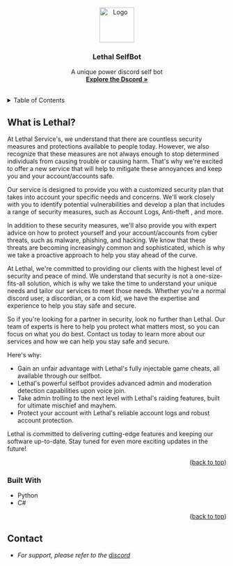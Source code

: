 <a name="readme-top"></a>


<!-- PROJECT LOGO -->
<br />
<div align="center">
  <a href="https://lethals.org/">
    <img src="https://cdn.discordapp.com/attachments/968933480807407666/1112843933274357883/55d79e34f29aa985fc01ec63093bc98b.png" alt="Logo" width="80" height="80">
  </a>

  <h3 align="center">Lethal SelfBot</h3>

  <p align="center">
    A unique power discord self bot
    <br />
    <a href="https://discord.gg/lethals"><strong>Explore the Dscord »</strong></a>
    <br />
    <br />
  </p>
</div>


<!-- TABLE OF CONTENTS -->
<details>
  <summary>Table of Contents</summary>
  <ol>
    <li>
      <a href="#about-the-project">About The Project</a>
      <ul>
        <li><a href="#built-with">Built With</a></li>
      </ul>
    </li>
  </ol>
</details>

<!-- ABOUT THE PROJECT -->
## What is Lethal?

At Lethal Service's, we understand that there are countless security measures and protections available to people today. However, we also recognize that these measures are not always enough to stop determined individuals from causing trouble or causing harm. That's why we're excited to offer a new service that will help to mitigate these annoyances and keep you and your account/accounts safe.

Our service is designed to provide you with a customized security plan that takes into account your specific needs and concerns. We'll work closely with you to identify potential vulnerabilities and develop a plan that includes a range of security measures, such as Account Logs, Anti-theft , and more.

In addition to these security measures, we'll also provide you with expert advice on how to protect yourself and your account/accounts from cyber threats, such as malware, phishing, and hacking. We know that these threats are becoming increasingly common and sophisticated, which is why we take a proactive approach to help you stay ahead of the curve.

At Lethal, we're committed to providing our clients with the highest level of security and peace of mind. We understand that security is not a one-size-fits-all solution, which is why we take the time to understand your unique needs and tailor our services to meet those needs. Whether you're a normal discord user, a discordian, or a com kid, we have the expertise and experience to help you stay safe and secure.

So if you're looking for a partner in security, look no further than Lethal. Our team of experts is here to help you protect what matters most, so you can focus on what you do best. Contact us today to learn more about our services and how we can help you stay safe and secure.

Here's why:
* Gain an unfair advantage with Lethal's fully injectable game cheats, all available through our selfbot.
* Lethal's powerful selfbot provides advanced admin and moderation detection capabilities upon voice join.
* Take admin trolling to the next level with Lethal's raiding features, built for ultimate mischief and mayhem.
* Protect your account with Lethal's reliable account logs and robust account protection.

Lethal is committed to delivering cutting-edge features and keeping our software up-to-date. Stay tuned for even more exciting updates in the future!


<p align="right">(<a href="#readme-top">back to top</a>)</p>


### Built With

* Python
* C#

<p align="right">(<a href="#readme-top">back to top</a>)</p>

<!-- CONTACT -->
## Contact

* _For support, please refer to the [discord](https://discord.gg/lethals)_
